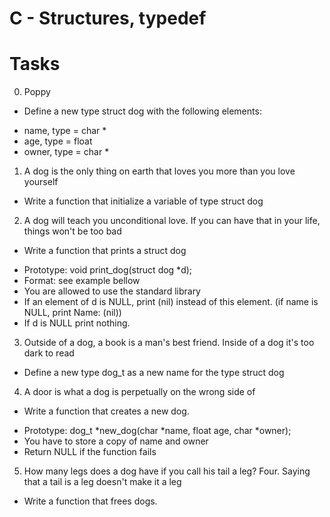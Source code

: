# C - Structures, typedef

# Tasks

0. Poppy

- Define a new type struct dog with the following elements:

* name, type = char *
* age, type = float
* owner, type = char *

1. A dog is the only thing on earth that loves you more than you love yourself

- Write a function that initialize a variable of type struct dog

2. A dog will teach you unconditional love. If you can have that in your life, things won't be too bad

- Write a function that prints a struct dog

* Prototype: void print_dog(struct dog *d);
* Format: see example bellow
* You are allowed to use the standard library
* If an element of d is NULL, print (nil) instead of this element. (if name is NULL, print Name: (nil))
* If d is NULL print nothing.

3. Outside of a dog, a book is a man's best friend. Inside of a dog it's too dark to read

- Define a new type dog_t as a new name for the type struct dog

4. A door is what a dog is perpetually on the wrong side of

- Write a function that creates a new dog.

* Prototype: dog_t *new_dog(char *name, float age, char *owner);
* You have to store a copy of name and owner
* Return NULL if the function fails

5. How many legs does a dog have if you call his tail a leg? Four. Saying that a tail is a leg doesn't make it a leg

- Write a function that frees dogs.


